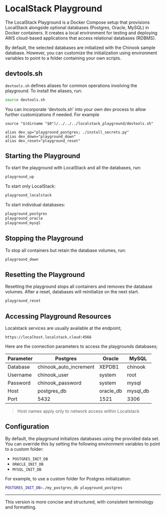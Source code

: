 # LocalStack Playground

The LocalStack Playground is a Docker Compose setup that provisions LocalStack alongside optional databases (Postgres, Oracle, MySQL) in Docker containers. It creates a local environment for testing and deploying AWS cloud-based applications that access relational databases (RDBMS).

By default, the selected databases are initialized with the Chinook sample database. However, you can customize the initialization using environment variables to point to a folder containing your own scripts.

## devtools.sh

`devtools.sh` defines aliases for common operations involving the playground. To install the aliases, run:

```bash
source devtools.sh
```

You can incorporate 'devtools.sh' into your own dev process to allow further customizations if needed.  For example

```
source "$(dirname "$0")/../../../localstack_playground/devtools.sh"

alias dev_up="playground_postgres; ./install_secrets.py"
alias dev_down="playground_down"
alias dev_reset="playground_reset"
```

## Starting the Playground

To start the playground with LocalStack and all the databases, run:

```bash
playground_up
```

To start only LocalStack:

```bash
playground_localstack
```

To start individual databases:

```bash
playground_postgres
playground_oracle
playground_mysql
```

## Stopping the Playground

To stop all containers but retain the database volumes, run:

```bash
playground_down
```

## Resetting the Playground

Resetting the playground stops all containers and removes the database volumes. After a reset, databases will reinitialize on the next start.

```bash
playground_reset
```

## Accessing Playground Resources

Localstack services are usually available at the endpoint;

```
https://localhost.localstack.cloud:4566
```

Here are the connection parameters to access the playgrounds databases;

| Parameter | Postgres               | Oracle    | MySQL    |
|-----------|------------------------|-----------|----------|
| Database  | chinook_auto_increment | XEPDB1    | chinook  |
| Username  | chinook_user           | system    | root     |
| Password  | chinook_password       | system    | mysql    |
| Host      | postgres_db            | oracle_db | mysql_db |
| Port      | 5432                   | 1521      | 3306     |

> Host names apply only to network access within Localstack

## Configuration

By default, the playground initializes databases using the provided data set. You can override this by setting the following environment variables to point to a custom folder:

- `POSTGRES_INIT_DB`
- `ORACLE_INIT_DB`
- `MYSQL_INIT_DB`

For example, to use a custom folder for Postgres initialization:

```bash
POSTGRES_INIT_DB=./my_postgres_db playground_postgres
```

--- 

This version is more concise and structured, with consistent terminology and formatting.